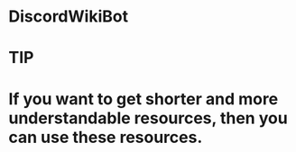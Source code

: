 # DiscordWikiBot
# TIP 
# If you want to get shorter and more understandable resources, then you can use these resources.
